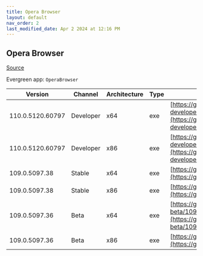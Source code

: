 ```yaml
---
title: Opera Browser
layout: default
nav_order: 2
last_modified_date: Apr 2 2024 at 12:16 PM
---
```


## Opera Browser

[Source](https://www.opera.com/browsers/opera)

Evergreen app: `OperaBrowser`

| Version          | Channel   | Architecture | Type | URI                                                                                                                                                                                                                                    |
| ---------------- | --------- | ------------ | ---- | -------------------------------------------------------------------------------------------------------------------------------------------------------------------------------------------------------------------------------------- |
| 110.0.5120.60797 | Developer | x64          | exe  | [https://get.geo.opera.com/pub/opera-developer/110.0.5120.60797/win/Opera_Developer_110.0.5120.60797_Setup_x64.exe](https://get.geo.opera.com/pub/opera-developer/110.0.5120.60797/win/Opera_Developer_110.0.5120.60797_Setup_x64.exe) |
| 110.0.5120.60797 | Developer | x86          | exe  | [https://get.geo.opera.com/pub/opera-developer/110.0.5120.60797/win/Opera_Developer_110.0.5120.60797_Setup.exe](https://get.geo.opera.com/pub/opera-developer/110.0.5120.60797/win/Opera_Developer_110.0.5120.60797_Setup.exe)         |
| 109.0.5097.38    | Stable    | x64          | exe  | [https://get.geo.opera.com/pub/opera/desktop/109.0.5097.38/win/Opera_109.0.5097.38_Setup_x64.exe](https://get.geo.opera.com/pub/opera/desktop/109.0.5097.38/win/Opera_109.0.5097.38_Setup_x64.exe)                                     |
| 109.0.5097.38    | Stable    | x86          | exe  | [https://get.geo.opera.com/pub/opera/desktop/109.0.5097.38/win/Opera_109.0.5097.38_Setup.exe](https://get.geo.opera.com/pub/opera/desktop/109.0.5097.38/win/Opera_109.0.5097.38_Setup.exe)                                             |
| 109.0.5097.36    | Beta      | x64          | exe  | [https://get.geo.opera.com/pub/opera-beta/109.0.5097.36/win/Opera_beta_109.0.5097.36_Setup_x64.exe](https://get.geo.opera.com/pub/opera-beta/109.0.5097.36/win/Opera_beta_109.0.5097.36_Setup_x64.exe)                                 |
| 109.0.5097.36    | Beta      | x86          | exe  | [https://get.geo.opera.com/pub/opera-beta/109.0.5097.36/win/Opera_beta_109.0.5097.36_Setup.exe](https://get.geo.opera.com/pub/opera-beta/109.0.5097.36/win/Opera_beta_109.0.5097.36_Setup.exe)                                         |
